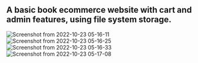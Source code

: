 ## A basic book ecommerce website with cart and admin features, using file system storage.

![Screenshot from 2022-10-23 05-16-11](https://user-images.githubusercontent.com/53101134/197366734-2d725977-a0e4-471e-be37-11caf48c54b2.png)
![Screenshot from 2022-10-23 05-16-25](https://user-images.githubusercontent.com/53101134/197366736-ccbaa4d9-3dbe-4c3c-b1b5-81d2b4d1b71f.png)
![Screenshot from 2022-10-23 05-16-33](https://user-images.githubusercontent.com/53101134/197366737-87b07a59-b375-4f9d-862d-e7909decca02.png)
![Screenshot from 2022-10-23 05-17-08](https://user-images.githubusercontent.com/53101134/197366738-1e91c8f0-abeb-4d2f-a2c6-96ee09ba9760.png)
